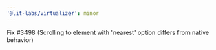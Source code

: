 ```yaml
---
'@lit-labs/virtualizer': minor
---
```


Fix #3498 (Scrolling to element with 'nearest' option differs from native behavior)
